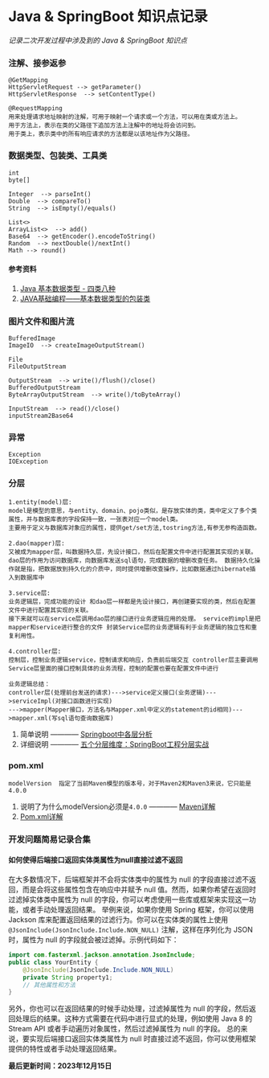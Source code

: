 # Java & SpringBoot 知识点记录

*记录二次开发过程中涉及到的 Java & SpringBoot 知识点*  


### 注解、接参返参
```
@GetMapping
HttpServletRequest --> getParameter()
HttpServletResponse  --> setContentType()

@RequestMapping
用来处理请求地址映射的注解，可用于映射一个请求或一个方法，可以用在类或方法上。
用于方法上，表示在类的父路径下追加方法上注解中的地址将会访问到。
用于类上，表示类中的所有响应请求的方法都是以该地址作为父路径。
```

### 数据类型、包装类、工具类
```
int
byte[]  

Integer  --> parseInt()  
Double  --> compareTo()  
String  --> isEmpty()/equals()

List<>  
ArrayList<>  --> add()  
Base64  --> getEncoder().encodeToString()
Random  --> nextDouble()/nextInt()  
Math --> round()  
```
#### 参考资料
1. [Java 基本数据类型 - 四类八种](https://zhuanlan.zhihu.com/p/25439066)  
2. [JAVA基础编程——基本数据类型的包装类](https://blog.csdn.net/SAKURASANN/article/details/124647622)  


### 图片文件和图片流
```
BufferedImage  
ImageIO  --> createImageOutputStream()

File  
FileOutputStream  

OutputStream  --> write()/flush()/close()
BufferedOutputStream  
ByteArrayOutputStream  --> write()/toByteArray()

InputStream  --> read()/close()
inputStream2Base64  
```

### 异常
```
Exception  
IOException  
```

### 分层
```
1.entity(model)层:
model是模型的意思，与entity、domain、pojo类似，是存放实体的类，类中定义了多个类属性，并与数据库表的字段保持一致，一张表对应一个model类。 
主要用于定义与数据库对象应的属性，提供get/set方法,tostring方法,有参无参构造函数。

2.dao(mapper)层:
又被成为mapper层，叫数据持久层，先设计接口，然后在配置文件中进行配置其实现的关联。 
dao层的作用为访问数据库，向数据库发送sql语句，完成数据的增删改查任务。 数据持久化操作就是指，把数据放到持久化的介质中，同时提供增删改查操作，比如数据通过hibernate插入到数据库中

3.service层:
业务逻辑层，完成功能的设计 和dao层一样都是先设计接口，再创建要实现的类，然后在配置文件中进行配置其实现的关联。
接下来就可以在service层调用dao层的接口进行业务逻辑应用的处理。 service的impl是把mapper和service进行整合的文件 封装Service层的业务逻辑有利于业务逻辑的独立性和重复利用性。

4.controller层:
控制层，控制业务逻辑service，控制请求和响应，负责前后端交互 controller层主要调用Service层里面的接口控制具体的业务流程，控制的配置也要在配置文件中进行

业务逻辑总结：
controller层(处理前台发送的请求)--->service定义接口(业务逻辑)--->serviceImpl(对接口函数进行实现)
--->mapper(Mapper接口，方法名与Mapper.xml中定义的statement的id相同)--->mapper.xml(写sql语句查询数据库)
```
1. 简单说明 ———— [Springboot中各层分析](https://blog.csdn.net/javaargs/article/details/118276204)
2. 详细说明 ———— [五个分层维度：SpringBoot工程分层实战](https://blog.csdn.net/BASK2311/article/details/128198005)  


### pom.xml
```
modelVersion  指定了当前Maven模型的版本号，对于Maven2和Maven3来说，它只能是4.0.0
```
1. 说明了为什么modelVersion必须是`4.0.0` ———— [Maven详解](https://blog.csdn.net/m0_68006260/article/details/123771074)  
2. [Pom.xml详解](https://blog.csdn.net/lukabruce/article/details/129046286)


### 开发问题简易记录合集
#### 如何使得后端接口返回实体类属性为null直接过滤不返回
在大多数情况下，后端框架并不会将实体类中的属性为 null 的字段直接过滤不返回，而是会将这些属性包含在响应中并赋予 null 值。然而，如果你希望在返回时过滤掉实体类中属性为 null 的字段，你可以考虑使用一些库或框架来实现这一功能，或者手动处理返回结果。
举例来说，如果你使用 Spring 框架，你可以使用 Jackson 库来配置返回结果的过滤行为。你可以在实体类的属性上使用 `@JsonInclude(JsonInclude.Include.NON_NULL)` 注解，这样在序列化为 JSON 时，属性为 null 的字段就会被过滤掉。示例代码如下：
```java
import com.fasterxml.jackson.annotation.JsonInclude;
public class YourEntity {
    @JsonInclude(JsonInclude.Include.NON_NULL)
    private String property1;
    // 其他属性和方法
}
```
另外，你也可以在返回结果的时候手动处理，过滤掉属性为 null 的字段，然后返回处理后的结果。这种方式需要在代码中进行显式的处理，例如使用 Java 8 的 Stream API 或者手动遍历对象属性，然后过滤掉属性为 null 的字段。
总的来说，要实现后端接口返回实体类属性为 null 时直接过滤不返回，你可以使用框架提供的特性或者手动处理返回结果。


**最后更新时间：2023年12月15日**